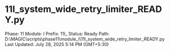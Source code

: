 # 11I_system_wide_retry_limiter_READY.py

Phase: 11
Module: I
Prefix: 11I_
Status: Ready
Path: D:\MAGIC\scripts\phase11\module_I\11I_system_wide_retry_limiter_READY.py
Last Updated: July 28, 2025 5:14 PM (GMT+5:30)